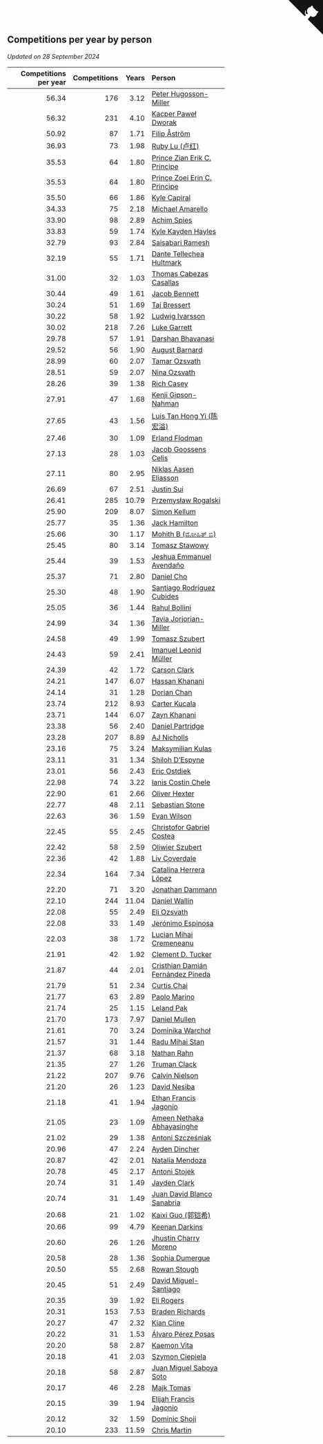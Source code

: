## Competitions per year by person

*Updated on 28 September 2024*

| Competitions per year | Competitions | Years | Person |
| ---: | ---: | ---: | :--- |
| 56.34 | 176 | 3.12 | [Peter Hugosson-Miller](https://www.worldcubeassociation.org/persons/2021HUGO01) |
| 56.32 | 231 | 4.10 | [Kacper Paweł Dworak](https://www.worldcubeassociation.org/persons/2020DWOR01) |
| 50.92 | 87 | 1.71 | [Filip Åström](https://www.worldcubeassociation.org/persons/2023ASTR01) |
| 36.93 | 73 | 1.98 | [Ruby Lu (卢红)](https://www.worldcubeassociation.org/persons/2022LURU01) |
| 35.53 | 64 | 1.80 | [Prince Zian Erik C. Principe](https://www.worldcubeassociation.org/persons/2022PRIN08) |
| 35.53 | 64 | 1.80 | [Prince Zoei Erin C. Principe](https://www.worldcubeassociation.org/persons/2022PRIN09) |
| 35.50 | 66 | 1.86 | [Kyle Capiral](https://www.worldcubeassociation.org/persons/2022CAPI02) |
| 34.33 | 75 | 2.18 | [Michael Amarello](https://www.worldcubeassociation.org/persons/2022AMAR09) |
| 33.90 | 98 | 2.89 | [Achim Spies](https://www.worldcubeassociation.org/persons/2021SPIE01) |
| 33.83 | 59 | 1.74 | [Kyle Kayden Hayles](https://www.worldcubeassociation.org/persons/2022HAYL02) |
| 32.79 | 93 | 2.84 | [Saisabari Ramesh](https://www.worldcubeassociation.org/persons/2021RAME01) |
| 32.19 | 55 | 1.71 | [Dante Tellechea Hultmark](https://www.worldcubeassociation.org/persons/2023HULT01) |
| 31.00 | 32 | 1.03 | [Thomas Cabezas Casallas](https://www.worldcubeassociation.org/persons/2023CASA08) |
| 30.44 | 49 | 1.61 | [Jacob Bennett](https://www.worldcubeassociation.org/persons/2023BENN04) |
| 30.24 | 51 | 1.69 | [Taj Bressert](https://www.worldcubeassociation.org/persons/2023BRES01) |
| 30.22 | 58 | 1.92 | [Ludwig Ivarsson](https://www.worldcubeassociation.org/persons/2022IVAR01) |
| 30.02 | 218 | 7.26 | [Luke Garrett](https://www.worldcubeassociation.org/persons/2017GARR05) |
| 29.78 | 57 | 1.91 | [Darshan Bhavanasi](https://www.worldcubeassociation.org/persons/2022BHAV01) |
| 29.52 | 56 | 1.90 | [August Barnard](https://www.worldcubeassociation.org/persons/2022BARN21) |
| 28.99 | 60 | 2.07 | [Tamar Ozsvath](https://www.worldcubeassociation.org/persons/2022OZSV04) |
| 28.51 | 59 | 2.07 | [Nina Ozsvath](https://www.worldcubeassociation.org/persons/2022OZSV03) |
| 28.26 | 39 | 1.38 | [Rich Casey](https://www.worldcubeassociation.org/persons/2023CASE06) |
| 27.91 | 47 | 1.68 | [Kenji Gipson-Nahman](https://www.worldcubeassociation.org/persons/2023GIPS01) |
| 27.65 | 43 | 1.56 | [Luis Tan Hong Yi (陈宏溢)](https://www.worldcubeassociation.org/persons/2023YILU01) |
| 27.46 | 30 | 1.09 | [Erland Flodman](https://www.worldcubeassociation.org/persons/2023FLOD01) |
| 27.13 | 28 | 1.03 | [Jacob Goossens Celis](https://www.worldcubeassociation.org/persons/2023CELI06) |
| 27.11 | 80 | 2.95 | [Niklas Aasen Eliasson](https://www.worldcubeassociation.org/persons/2021ELIA01) |
| 26.69 | 67 | 2.51 | [Justin Sui](https://www.worldcubeassociation.org/persons/2022SUIJ01) |
| 26.41 | 285 | 10.79 | [Przemysław Rogalski](https://www.worldcubeassociation.org/persons/2013ROGA02) |
| 25.90 | 209 | 8.07 | [Simon Kellum](https://www.worldcubeassociation.org/persons/2016KELL12) |
| 25.77 | 35 | 1.36 | [Jack Hamilton](https://www.worldcubeassociation.org/persons/2023HAMI08) |
| 25.66 | 30 | 1.17 | [Mohith B (ಮೋಹಿತ್ ಬಿ)](https://www.worldcubeassociation.org/persons/2023BMOH01) |
| 25.45 | 80 | 3.14 | [Tomasz Stawowy](https://www.worldcubeassociation.org/persons/2021STAW01) |
| 25.44 | 39 | 1.53 | [Jeshua Emmanuel Avendaño](https://www.worldcubeassociation.org/persons/2023AVEN01) |
| 25.37 | 71 | 2.80 | [Daniel Cho](https://www.worldcubeassociation.org/persons/2021CHOD01) |
| 25.30 | 48 | 1.90 | [Santiago Rodríguez Cubides](https://www.worldcubeassociation.org/persons/2022CUBI01) |
| 25.05 | 36 | 1.44 | [Rahul Bollini](https://www.worldcubeassociation.org/persons/2023BOLL01) |
| 24.99 | 34 | 1.36 | [Tavia Jorjorian-Miller](https://www.worldcubeassociation.org/persons/2023JORJ01) |
| 24.58 | 49 | 1.99 | [Tomasz Szubert](https://www.worldcubeassociation.org/persons/2022SZUB02) |
| 24.43 | 59 | 2.41 | [Imanuel Leonid Müller](https://www.worldcubeassociation.org/persons/2022MULL02) |
| 24.39 | 42 | 1.72 | [Carson Clark](https://www.worldcubeassociation.org/persons/2023CLAR02) |
| 24.21 | 147 | 6.07 | [Hassan Khanani](https://www.worldcubeassociation.org/persons/2018KHAN26) |
| 24.14 | 31 | 1.28 | [Dorian Chan](https://www.worldcubeassociation.org/persons/2023DORI01) |
| 23.74 | 212 | 8.93 | [Carter Kucala](https://www.worldcubeassociation.org/persons/2015KUCA01) |
| 23.71 | 144 | 6.07 | [Zayn Khanani](https://www.worldcubeassociation.org/persons/2018KHAN28) |
| 23.38 | 56 | 2.40 | [Daniel Partridge](https://www.worldcubeassociation.org/persons/2022PART02) |
| 23.28 | 207 | 8.89 | [AJ Nicholls](https://www.worldcubeassociation.org/persons/2015NICH04) |
| 23.16 | 75 | 3.24 | [Maksymilian Kulas](https://www.worldcubeassociation.org/persons/2021KULA02) |
| 23.11 | 31 | 1.34 | [Shiloh D’Espyne](https://www.worldcubeassociation.org/persons/2023DESP01) |
| 23.01 | 56 | 2.43 | [Eric Ostdiek](https://www.worldcubeassociation.org/persons/2022OSTD01) |
| 22.98 | 74 | 3.22 | [Ianis Costin Chele](https://www.worldcubeassociation.org/persons/2021CHEL01) |
| 22.90 | 61 | 2.66 | [Oliver Hexter](https://www.worldcubeassociation.org/persons/2022HEXT01) |
| 22.77 | 48 | 2.11 | [Sebastian Stone](https://www.worldcubeassociation.org/persons/2022STON09) |
| 22.63 | 36 | 1.59 | [Evan Wilson](https://www.worldcubeassociation.org/persons/2023WILS11) |
| 22.45 | 55 | 2.45 | [Christofor Gabriel Costea](https://www.worldcubeassociation.org/persons/2022COST03) |
| 22.42 | 58 | 2.59 | [Oliwier Szubert](https://www.worldcubeassociation.org/persons/2022SZUB01) |
| 22.36 | 42 | 1.88 | [Liv Coverdale](https://www.worldcubeassociation.org/persons/2022COVE02) |
| 22.34 | 164 | 7.34 | [Catalina Herrera López](https://www.worldcubeassociation.org/persons/2017LOPE31) |
| 22.20 | 71 | 3.20 | [Jonathan Dammann](https://www.worldcubeassociation.org/persons/2021DAMM01) |
| 22.10 | 244 | 11.04 | [Daniel Wallin](https://www.worldcubeassociation.org/persons/2013WALL03) |
| 22.08 | 55 | 2.49 | [Eli Ozsvath](https://www.worldcubeassociation.org/persons/2022OZSV01) |
| 22.08 | 33 | 1.49 | [Jerónimo Espinosa](https://www.worldcubeassociation.org/persons/2023ESPI07) |
| 22.03 | 38 | 1.72 | [Lucian Mihai Cremeneanu](https://www.worldcubeassociation.org/persons/2023CREM01) |
| 21.91 | 42 | 1.92 | [Clement D. Tucker](https://www.worldcubeassociation.org/persons/2022TUCK09) |
| 21.87 | 44 | 2.01 | [Cristhian Damián Fernández Pineda](https://www.worldcubeassociation.org/persons/2022PINE05) |
| 21.79 | 51 | 2.34 | [Curtis Chai](https://www.worldcubeassociation.org/persons/2022CHAI02) |
| 21.77 | 63 | 2.89 | [Paolo Marino](https://www.worldcubeassociation.org/persons/2021MARI04) |
| 21.74 | 25 | 1.15 | [Leland Pak](https://www.worldcubeassociation.org/persons/2023PAKL02) |
| 21.70 | 173 | 7.97 | [Daniel Mullen](https://www.worldcubeassociation.org/persons/2016MULL04) |
| 21.61 | 70 | 3.24 | [Dominika Warchoł](https://www.worldcubeassociation.org/persons/2021WARC01) |
| 21.57 | 31 | 1.44 | [Radu Mihai Stan](https://www.worldcubeassociation.org/persons/2023STAN09) |
| 21.37 | 68 | 3.18 | [Nathan Rahn](https://www.worldcubeassociation.org/persons/2021RAHN01) |
| 21.35 | 27 | 1.26 | [Truman Clack](https://www.worldcubeassociation.org/persons/2023CLAC02) |
| 21.22 | 207 | 9.76 | [Calvin Nielson](https://www.worldcubeassociation.org/persons/2014NIEL03) |
| 21.20 | 26 | 1.23 | [David Nesiba](https://www.worldcubeassociation.org/persons/2023NESI01) |
| 21.18 | 41 | 1.94 | [Ethan Francis Jagonio](https://www.worldcubeassociation.org/persons/2022JAGO03) |
| 21.05 | 23 | 1.09 | [Ameen Nethaka Abhayasinghe](https://www.worldcubeassociation.org/persons/2023ABHA02) |
| 21.02 | 29 | 1.38 | [Antoni Szcześniak](https://www.worldcubeassociation.org/persons/2023SZCZ04) |
| 20.96 | 47 | 2.24 | [Ayden Dincher](https://www.worldcubeassociation.org/persons/2022DINC01) |
| 20.87 | 42 | 2.01 | [Natalia Mendoza](https://www.worldcubeassociation.org/persons/2022MEND24) |
| 20.78 | 45 | 2.17 | [Antoni Stojek](https://www.worldcubeassociation.org/persons/2022STOJ03) |
| 20.74 | 31 | 1.49 | [Jayden Clark](https://www.worldcubeassociation.org/persons/2023CLAR13) |
| 20.74 | 31 | 1.49 | [Juan David Blanco Sanabria](https://www.worldcubeassociation.org/persons/2023SANA04) |
| 20.68 | 21 | 1.02 | [Kaixi Guo (郭铠希)](https://www.worldcubeassociation.org/persons/2023GUOK01) |
| 20.66 | 99 | 4.79 | [Keenan Darkins](https://www.worldcubeassociation.org/persons/2019DARK02) |
| 20.60 | 26 | 1.26 | [Jhustin Charry Moreno](https://www.worldcubeassociation.org/persons/2023MORE20) |
| 20.58 | 28 | 1.36 | [Sophia Dumergue](https://www.worldcubeassociation.org/persons/2023DUME02) |
| 20.50 | 55 | 2.68 | [Rowan Stough](https://www.worldcubeassociation.org/persons/2022STOU01) |
| 20.45 | 51 | 2.49 | [David Miguel-Santiago](https://www.worldcubeassociation.org/persons/2022MIGU02) |
| 20.35 | 39 | 1.92 | [Eli Rogers](https://www.worldcubeassociation.org/persons/2022ROGE05) |
| 20.31 | 153 | 7.53 | [Braden Richards](https://www.worldcubeassociation.org/persons/2017RICH02) |
| 20.27 | 47 | 2.32 | [Kian Cline](https://www.worldcubeassociation.org/persons/2022CLIN01) |
| 20.22 | 31 | 1.53 | [Álvaro Pérez Posas](https://www.worldcubeassociation.org/persons/2023POSA01) |
| 20.20 | 58 | 2.87 | [Kaemon Vita](https://www.worldcubeassociation.org/persons/2021VITA01) |
| 20.18 | 41 | 2.03 | [Szymon Ciepiela](https://www.worldcubeassociation.org/persons/2022CIEP01) |
| 20.18 | 58 | 2.87 | [Juan Miguel Saboya Soto](https://www.worldcubeassociation.org/persons/2021SOTO01) |
| 20.17 | 46 | 2.28 | [Majk Tomas](https://www.worldcubeassociation.org/persons/2022TOMA05) |
| 20.15 | 39 | 1.94 | [Elijah Francis Jagonio](https://www.worldcubeassociation.org/persons/2022JAGO02) |
| 20.12 | 32 | 1.59 | [Dominic Shoji](https://www.worldcubeassociation.org/persons/2023SHOJ01) |
| 20.10 | 233 | 11.59 | [Chris Martin](https://www.worldcubeassociation.org/persons/2013MART03) |


<a href="https://github.com/jonatanklosko/wca_statistics" class="github-corner" aria-label="View source on Github"><svg width="80" height="80" viewBox="0 0 250 250" style="fill:#151513; color:#fff; position: absolute; top: 0; border: 0; right: 0;" aria-hidden="true"><path d="M0,0 L115,115 L130,115 L142,142 L250,250 L250,0 Z"></path><path d="M128.3,109.0 C113.8,99.7 119.0,89.6 119.0,89.6 C122.0,82.7 120.5,78.6 120.5,78.6 C119.2,72.0 123.4,76.3 123.4,76.3 C127.3,80.9 125.5,87.3 125.5,87.3 C122.9,97.6 130.6,101.9 134.4,103.2" fill="currentColor" style="transform-origin: 130px 106px;" class="octo-arm"></path><path d="M115.0,115.0 C114.9,115.1 118.7,116.5 119.8,115.4 L133.7,101.6 C136.9,99.2 139.9,98.4 142.2,98.6 C133.8,88.0 127.5,74.4 143.8,58.0 C148.5,53.4 154.0,51.2 159.7,51.0 C160.3,49.4 163.2,43.6 171.4,40.1 C171.4,40.1 176.1,42.5 178.8,56.2 C183.1,58.6 187.2,61.8 190.9,65.4 C194.5,69.0 197.7,73.2 200.1,77.6 C213.8,80.2 216.3,84.9 216.3,84.9 C212.7,93.1 206.9,96.0 205.4,96.6 C205.1,102.4 203.0,107.8 198.3,112.5 C181.9,128.9 168.3,122.5 157.7,114.1 C157.9,116.9 156.7,120.9 152.7,124.9 L141.0,136.5 C139.8,137.7 141.6,141.9 141.8,141.8 Z" fill="currentColor" class="octo-body"></path></svg></a><style>.github-corner:hover .octo-arm{animation:octocat-wave 560ms ease-in-out}@keyframes octocat-wave{0%,100%{transform:rotate(0)}20%,60%{transform:rotate(-25deg)}40%,80%{transform:rotate(10deg)}}@media (max-width:500px){.github-corner:hover .octo-arm{animation:none}.github-corner .octo-arm{animation:octocat-wave 560ms ease-in-out}}</style>
